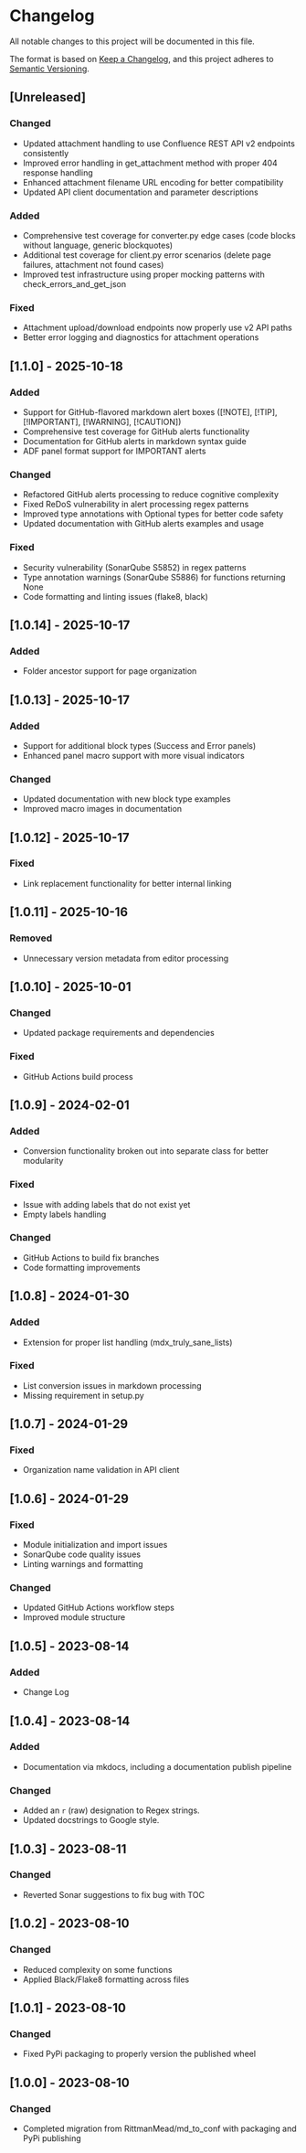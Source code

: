 # Changelog

All notable changes to this project will be documented in this file.

The format is based on [Keep a Changelog](https://keepachangelog.com/en/1.0.0/),
and this project adheres to [Semantic Versioning](https://semver.org/spec/v2.0.0.html).

## [Unreleased]

### Changed

- Updated attachment handling to use Confluence REST API v2 endpoints consistently
- Improved error handling in get_attachment method with proper 404 response handling
- Enhanced attachment filename URL encoding for better compatibility
- Updated API client documentation and parameter descriptions

### Added

- Comprehensive test coverage for converter.py edge cases (code blocks without language, generic blockquotes)
- Additional test coverage for client.py error scenarios (delete page failures, attachment not found cases)
- Improved test infrastructure using proper mocking patterns with check_errors_and_get_json

### Fixed

- Attachment upload/download endpoints now properly use v2 API paths
- Better error logging and diagnostics for attachment operations

## [1.1.0] - 2025-10-18

### Added

- Support for GitHub-flavored markdown alert boxes ([!NOTE], [!TIP], [!IMPORTANT], [!WARNING], [!CAUTION])
- Comprehensive test coverage for GitHub alerts functionality
- Documentation for GitHub alerts in markdown syntax guide
- ADF panel format support for IMPORTANT alerts

### Changed

- Refactored GitHub alerts processing to reduce cognitive complexity
- Fixed ReDoS vulnerability in alert processing regex patterns
- Improved type annotations with Optional types for better code safety
- Updated documentation with GitHub alerts examples and usage

### Fixed

- Security vulnerability (SonarQube S5852) in regex patterns
- Type annotation warnings (SonarQube S5886) for functions returning None
- Code formatting and linting issues (flake8, black)

## [1.0.14] - 2025-10-17

### Added

- Folder ancestor support for page organization

## [1.0.13] - 2025-10-17

### Added

- Support for additional block types (Success and Error panels)
- Enhanced panel macro support with more visual indicators

### Changed

- Updated documentation with new block type examples
- Improved macro images in documentation

## [1.0.12] - 2025-10-17

### Fixed

- Link replacement functionality for better internal linking

## [1.0.11] - 2025-10-16

### Removed

- Unnecessary version metadata from editor processing

## [1.0.10] - 2025-10-01

### Changed

- Updated package requirements and dependencies

### Fixed

- GitHub Actions build process

## [1.0.9] - 2024-02-01

### Added

- Conversion functionality broken out into separate class for better modularity

### Fixed

- Issue with adding labels that do not exist yet
- Empty labels handling

### Changed

- GitHub Actions to build fix branches
- Code formatting improvements

## [1.0.8] - 2024-01-30

### Added

- Extension for proper list handling (mdx_truly_sane_lists)

### Fixed

- List conversion issues in markdown processing
- Missing requirement in setup.py

## [1.0.7] - 2024-01-29

### Fixed

- Organization name validation in API client

## [1.0.6] - 2024-01-29

### Fixed

- Module initialization and import issues
- SonarQube code quality issues
- Linting warnings and formatting

### Changed

- Updated GitHub Actions workflow steps
- Improved module structure

## [1.0.5] - 2023-08-14

### Added

- Change Log

## [1.0.4] - 2023-08-14

### Added

- Documentation via mkdocs, including a documentation publish pipeline

### Changed

- Added an `r` (raw) designation to Regex strings.
- Updated docstrings to Google style.

## [1.0.3] - 2023-08-11

### Changed

- Reverted Sonar suggestions to fix bug with TOC


## [1.0.2] - 2023-08-10

### Changed

- Reduced complexity on some functions
- Applied Black/Flake8 formatting across files


## [1.0.1] - 2023-08-10

### Changed

- Fixed PyPi packaging to properly version the published wheel

## [1.0.0] - 2023-08-10

### Changed

- Completed migration from RittmanMead/md_to_conf with packaging and PyPi publishing
